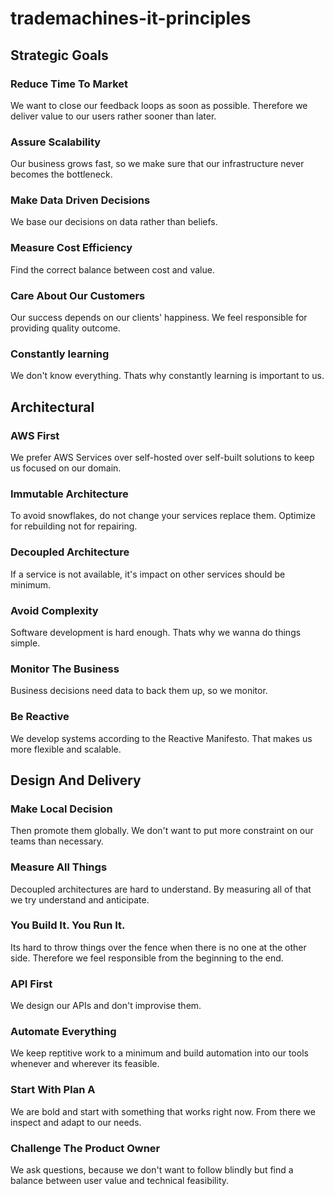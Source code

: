 # trademachines-it-principles

## Strategic Goals

### Reduce Time To Market
We want to close our feedback loops as soon as possible. Therefore we deliver value to our users rather sooner than later.

### Assure Scalability
Our business grows fast, so we make sure that our infrastructure never becomes the bottleneck.

### Make Data Driven Decisions
We base our decisions on data rather than beliefs.

### Measure Cost Efficiency
Find the correct balance between cost and value.

### Care About Our Customers
Our success depends on our clients' happiness. We feel responsible for providing quality outcome.

### Constantly learning
We don't know everything. Thats why constantly learning is important to us.


## Architectural

### AWS First
We prefer AWS Services over self-hosted over self-built solutions to keep us focused on our domain.

### Immutable Architecture
To avoid snowflakes, do not change your services replace them. Optimize for rebuilding not for repairing.

### Decoupled Architecture
If a service is not available, it's impact on other services should be minimum.

### Avoid Complexity
Software development is hard enough. Thats why we wanna do things simple.

### Monitor The Business
Business decisions need data to back them up, so we monitor.

### Be Reactive
We develop systems according to the Reactive Manifesto. That makes us more flexible and scalable.


## Design And Delivery

### Make Local Decision
Then promote them globally. We don't want to put more constraint on our teams than necessary.

### Measure All Things
Decoupled architectures are hard to understand. By measuring all of that we try understand and anticipate.

### You Build It. You Run It.
Its hard to throw things over the fence when there is no one at the other side. Therefore we feel responsible from the beginning to the end.

### API First
We design our APIs and don't improvise them.

### Automate Everything
We keep reptitive work to a minimum and build automation into our tools whenever and wherever its feasible.

### Start With Plan A
We are bold and start with something that works right now. From there we inspect and adapt to our needs.

###  Challenge The Product Owner
We ask questions, because we don't want to follow blindly but find a balance between user value and technical feasibility.
